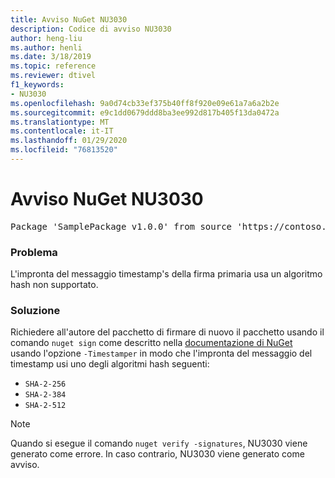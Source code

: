 ```yaml
---
title: Avviso NuGet NU3030
description: Codice di avviso NU3030
author: heng-liu
ms.author: henli
ms.date: 3/18/2019
ms.topic: reference
ms.reviewer: dtivel
f1_keywords:
- NU3030
ms.openlocfilehash: 9a0d74cb33ef375b40ff8f920e09e61a7a6a2b2e
ms.sourcegitcommit: e9c1dd0679ddd8ba3ee992d817b405f13da0472a
ms.translationtype: MT
ms.contentlocale: it-IT
ms.lasthandoff: 01/29/2020
ms.locfileid: "76813520"
---
```

# <a name="nuget-warning-nu3030"></a>Avviso NuGet NU3030

<pre>Package 'SamplePackage v1.0.0' from source 'https://contoso.com/index.json': The primary signature's timestamp's message imprint uses an unsupported hash algorithm.</pre>

### <a name="issue"></a>Problema

L'impronta del messaggio timestamp's della firma primaria usa un algoritmo hash non supportato.  


### <a name="solution"></a>Soluzione

Richiedere all'autore del pacchetto di firmare di nuovo il pacchetto usando il comando `nuget sign` come descritto nella [documentazione di NuGet](../../create-packages/sign-a-package.md) usando l'opzione `-Timestamper` in modo che l'impronta del messaggio del timestamp usi uno degli algoritmi hash seguenti:
* `SHA-2-256`
* `SHA-2-384`
* `SHA-2-512`


> [!Note]
> Quando si esegue il comando `nuget verify -signatures`, NU3030 viene generato come errore. In caso contrario, NU3030 viene generato come avviso.
